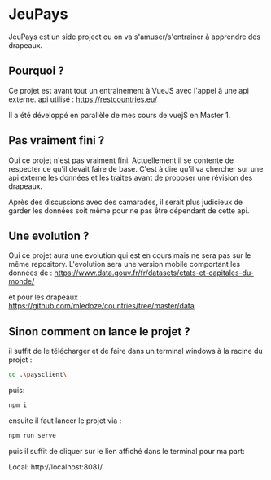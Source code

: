 # JeuPays
JeuPays est un side project ou on va s'amuser/s'entrainer à apprendre des drapeaux.


## Pourquoi ?
Ce projet est avant tout un entrainement à VueJS avec l'appel à une api externe.
api utilisé : https://restcountries.eu/

Il a été développé en parallèle de mes cours de vuejS en Master 1. 

## Pas vraiment fini ?
Oui ce projet n'est pas vraiment fini. 
Actuellement il se contente de respecter ce qu'il devait faire de base. C'est à dire qu'il va chercher sur une api externe les données et les traites avant de proposer une révision des drapeaux.

Après des discussions avec des camarades, il serait plus judicieux de garder les données soit même pour ne pas être dépendant de cette api.

## Une evolution ?

Oui ce projet aura une evolution qui est en cours mais ne sera pas sur le même repository.
L'evolution sera une version mobile comportant les données de : 
https://www.data.gouv.fr/fr/datasets/etats-et-capitales-du-monde/

et pour les drapeaux : 
https://github.com/mledoze/countries/tree/master/data

## Sinon comment on lance le projet ?
il suffit de le télécharger et de faire dans un terminal windows à la racine du projet :

```sh
cd .\paysclient\
```
puis:
```sh
npm i
```
ensuite il faut lancer le projet via : 

```sh
npm run serve
```

puis il suffit de cliquer sur le lien affiché dans le terminal pour ma part: 

Local:   http://localhost:8081/
